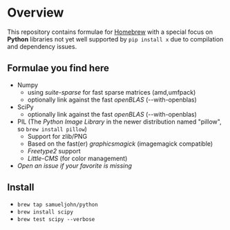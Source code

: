 # Overview

This repository contains formulae for [Homebrew](http://mxcl.github.com/homebrew/) with a special focus on **Python** libraries not yet well supported by `pip install x` due to compilation and dependency issues.


## Formulae you find here


* Numpy
    - using *suite-sparse* for fast sparse matrices (amd,umfpack)
    - optionally link against the fast *openBLAS* (--with-openblas)
* SciPy
    - optionally link against the fast *openBLAS* (--with-openblas)
* PIL (The *Python Image Library* in the newer distribution named "pillow", so `brew install pillow`)
    - Support for zlib/PNG
    - Based on the fast(er) *graphicsmagick* (imagemagick compatible)
    - *Freetype2* support
    - *Little-CMS* (for color management)
* _Open an issue if your favorite is missing_


## Install

 * `brew tap samueljohn/python`
 * `brew install scipy`
 * `brew test scipy --verbose`
